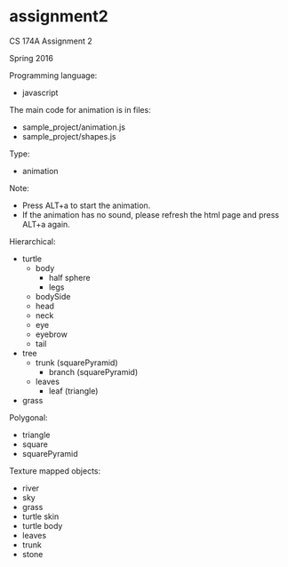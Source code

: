 # assignment2

CS 174A Assignment 2 

Spring 2016

Programming language: 
 - javascript

The main code for animation is in files:
 - sample_project/animation.js
 - sample_project/shapes.js

Type:
 - animation

Note:
 - Press ALT+a to start the animation.
 - If the animation has no sound, please refresh the html page and press ALT+a again.


Hierarchical:
 - turtle
    - body
       - half sphere
       - legs
    - bodySide
    - head
    - neck
    - eye
    - eyebrow
    - tail
 - tree
    - trunk (squarePyramid)
       - branch (squarePyramid)
    - leaves
       - leaf (triangle)
 - grass


Polygonal:
 - triangle
 - square
 - squarePyramid

Texture mapped objects:
 - river
 - sky
 - grass
 - turtle skin
 - turtle body
 - leaves
 - trunk
 - stone
